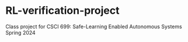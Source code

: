 # RL-verification-project
Class project for CSCI 699: Safe-Learning Enabled Autonomous Systems Spring 2024
